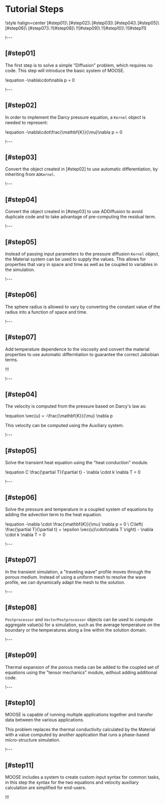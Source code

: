 # Tutorial Steps

!style halign=center
[#step01]\\
[#step02]\\
[#step03]\\
[#step04]\\
[#step05]\\
[#step06]\\
[#step07]\\
!![#step08]\\
!![#step09]\\
!![#step10]\\
!![#step11]

!---

## [#step01]

The first step is to solve a simple "Diffusion" problem, which requires no code. This step
will introduce the basic system of MOOSE.

!equation
-\nabla\cdot\nabla p = 0

!---

## [#step02]

In order to implement the Darcy pressure equation, a `Kernel` object is needed to represent:

!equation
-\nabla\cdot\frac{\mathbf{K}}{\mu}\nabla p = 0

!---

## [#step03]

Convert the object created in [#step02] to use automatic differentiation, by inheriting from
`ADKernel`.


!---

## [#step04]

Convert the object created in [#step03] to use ADDiffusion to avoid duplicate code and to take
advantage of pre-computing the residual term.

!---

## [#step05]

Instead of passing input parameters to the pressure diffusion `Kernel` object, the Material
system can be used to supply the values. This allows for properties that vary in space and time
as well as be coupled to variables in the simulation.

!---

## [#step06]

The sphere radius is allowed to vary by converting the constant value of the radius into a
function of space and time.

!---

## [#step07]

Add temperature dependence to the viscosity and convert the material properties to use automatic
differntiation to guarantee the correct Jabobian terms.


!!!


!---

## [#step04]

The velocity is computed from the pressure based on Darcy's law as:

!equation
\vec{u} = -\frac{\mathbf{K}}{\mu} \nabla p

This velocity can be computed using the Auxiliary system.

!---

## [#step05]

Solve the transient heat equation using the "heat conduction" module.

!equation
C \frac{\partial T}{\partial t} - \nabla \cdot k \nabla T = 0

!---

## [#step06]

Solve the pressure and temperature in a coupled system of equations by adding the advection term
to the heat equation.

!equation
-\nabla \cdot \frac{\mathbf{K}}{\mu} \nabla p  = 0
\\
C\left( \frac{\partial T}{\partial t} + \epsilon \vec{u}\cdot\nabla T \right) - \nabla \cdot k \nabla T = 0

!---

## [#step07]

In the transient simulation, a "traveling wave" profile moves through the porous medium. Instead of
using a uniform mesh to resolve the wave profile, we can dynamically adapt the mesh to the solution.

!---

## [#step08]

`Postprocessor` and `VectorPostprocessor` objects can be used to compute aggregate value(s) for a
simulation, such as the average temperature on the boundary or the temperatures along a line
within the solution domain.

!---

## [#step09]

Thermal expansion of the porous media can be added to the coupled set of equations
using the "tensor mechanics" module, without adding additional code.

!---

## [#step10]

MOOSE is capable of running multiple applications together and transfer data between the various
applications.

This problem replaces the thermal conductivity calculated by the Material with a value computed by
another application that runs a phase-based micro-structure simulation.

!---

## [#step11]

MOOSE includes a system to create custom input syntax for common tasks, in this step the syntax
for the two equations and velocity auxiliary calculation are simplified for end-users.

!!!
